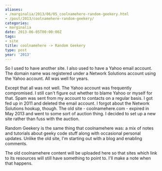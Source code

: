 ```yaml
---
aliases:
- /marginalia/2013/06/05_coolnamehere-random-geekery.html
- /post/2013/coolnamehere-random-geekery/
categories:
- marginalia
date: 2013-06-05T00:00:00Z
tags:
- site
title: coolnamehere -> Random Geekery
type: post
year: '2013'
---
```

So I used to have another site. I also used to have a Yahoo email account. The domain name was registered under a Network Solutions account using the Yahoo account. All was well for years.
<!--more-->

Except that all was not well. The Yahoo account was frequently compromised. I still can't figure out whether to blame Yahoo or myself for that. Spam was sent from my account to contacts on a regular basis. I got fed up in 2011 and deleted the email account. I forgot about the Network Solutions hookup, though. The old site - coolnamehere.com - expired in May 2013 and went to some sort of auction thing. I decided to set up a new site rather than fuss with the auction.

Random Geekery is the same thing that coolnamehere was: a mix of notes and tutorials about geeky code stuff along with occasional personal updates. Unlike the old site, I'm starting out with a blog and enabling comments.

The old coolnamehere content will be uploaded here so that sites which link to its resources will still have something to point to. I'll make a note when that happens.
